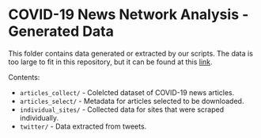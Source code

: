 # COVID-19 News Network Analysis - Generated Data
This folder contains data generated or extracted by our scripts. The data is too large to fit in this repository, but it can be found at this [link](https://www.dropbox.com/sh/a1ptq672y8suoa7/AABbg4C-YtBiiQ1p243_b_o1a?dl=0).

Contents:
- `articles_collect/` - Colelcted dataset of COVID-19 news articles.
- `articles_select/` - Metadata for articles selected to be downloaded.
- `individual_sites/` - Collected data for sites that were scraped individually.
- `twitter/` - Data extracted from tweets.